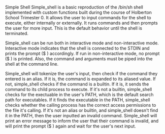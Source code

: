 Simple Shell
Simple_shell is a basic reproduction of the /bin/sh shell implemented with custom functions built during the course of Holberton School Trimester 0. It allows the user to input commands for the shell to execute, either internally or externally. It runs commands and then prompts the user for more input. This is the default behavior until the shell is terminated.

Simple_shell can be run both in interactive mode and non-interactive mode. Interactive mode indicates that the shell is connected to the STDIN and prints the prompt ($ ) accordingly. If run in non-interactive mode, no prompt ($ ) is printed. Also, the command and arguments must be piped into the shell at the command line.

Simple_shell will tokenize the user's input, then check if the command they entered is an alias. If it is, the command is expanded to its aliased value. If not, simple_shell checks if the command is a builtin. If it is, it sends the command to its child process to execute. If it's not a builtin, simple_shell checks for the exectuable in the user's PATH, which is the default search path for executables. If it finds the executable in the PATH, simple_shell checks whether the calling process has the correct access permissions to the file it's calling. If it's not an alias or builtin, and simple_shell doesn't find it in the PATH, then the user inputted an invalid command. Simple_shell will print an error message to inform the user that their command is invalid, and will print the prompt (\$ ) again and wait for the user's next input.
